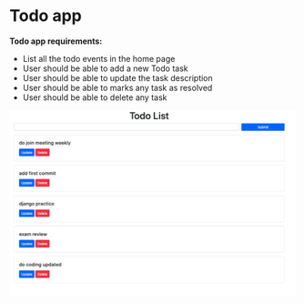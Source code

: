 # Todo app
**Todo app requirements:**
  * List all the todo events in the home page
  * User should be able to add a new Todo task
  * User should be able to update the task description
  * User should be able to marks any task as resolved
  * User should be able to delete any task
  
![](https://github.com/Learn-for-a-cause/todoapp/blob/master/Screen%20Shot%202020-03-08%20at%2012.37.16%20PM.png)

